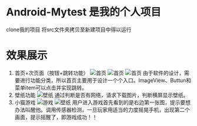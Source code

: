 # Android-Mytest 是我的个人项目 

clone我的项目 将src文件夹拷贝至新建项目中得以运行

# 效果展示
1.	首页+次页面（按钮+跳转功能）
   ![首页](https://github.com/C-KIANG/img-folder/blob/master/Mytoolbox/1.jpg)
   ![首页](https://github.com/C-KIANG/img-folder/blob/master/Mytoolbox/2.jpg)
   ![首页](https://github.com/C-KIANG/img-folder/blob/master/Mytoolbox/3.jpg)
由于软件的设计，需要进行功能分类，所以首页主要用于设计一个个入口。ImageView、Buttun和菜单item可以点击并实现跳转。
2.	壁纸功能
       ![壁纸](https://github.com/C-KIANG/img-folder/blob/master/Mytoolbox/4.jpg)
通过判断是否有网络，请求下载图片，判断横屏显示壁纸。
3.	小猫游戏
         ![游戏](https://github.com/C-KIANG/img-folder/blob/master/Mytoolbox/5.jpg)
               ![壁纸](https://github.com/C-KIANG/img-folder/blob/master/Mytoolbox/6.jpg)
用户进入游戏首先看到的是右边第一张图，提示要想办法叫醒他。调用传感器检测，一旦玩家用适当的力度摇晃手机，出现第二个画面，提示摇醒了，即游戏成功！！
